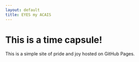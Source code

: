 ```yaml
---
layout: default
title: EYES my ACAIS
---
```


# This is a time capsule!

This is a simple site of pride and joy hosted on GitHub Pages.
